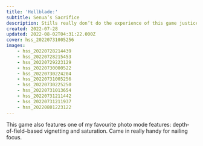 ```yaml
---
title: 'Hellblade:'
subtitle: Senua’s Sacrifice
description: Stills really don’t do the experience of this game justice.
created: 2022-07-28
updated: 2022-08-02T04:31:22.000Z
cover: hss_20220731005256
images:
    - hss_20220728214439
    - hss_20220728215453
    - hss_20220729223129
    - hss_20220730000522
    - hss_20220730224204
    - hss_20220731005256
    - hss_20220730225250
    - hss_20220731013654
    - hss_20220731211442
    - hss_20220731211937
    - hss_20220801223122
---
```


This game also features one of my favourite photo mode features: depth-of-field–based vignetting and saturation. Came in really handy for nailing focus.

